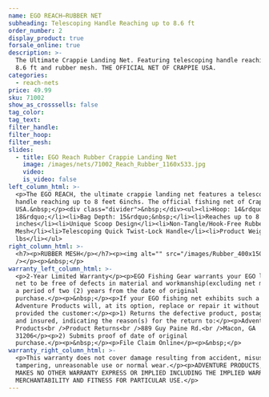 ```yaml
---
name: EGO REACH—RUBBER NET
subheading: Telescoping Handle Reaching up to 8.6 ft
order_number: 2
display_product: true
forsale_online: true
description: >-
  The Ultimate Crappie Landing Net. Featuring telescoping handle reaching up to
  8.6 ft and rubber mesh. THE OFFICIAL NET OF CRAPPIE USA.
categories:
  - reach-nets
price: 49.99
sku: 71002
show_as_crosssells: false
tag_color:
tag_text:
filter_handle:
filter_hoop:
filter_mesh:
slides:
  - title: EGO Reach Rubber Crappie Landing Net
    image: /images/nets/71002_Reach_Rubber_1160x533.jpg
    video:
    is_video: false
left_column_html: >-
  <p>The EGO REACH, the ultimate crappie landing net features a telescoping
  handle reaching up to 8 feet 6inchs. The official fishing net of Crappie
  USA.&nbsp;</p><div class="divider">&nbsp;</div><ul><li>Hoop: 14&rdquo; x
  18&rdquo;</li><li>Bag Depth: 15&rdquo;&nbsp;</li><li>Reaches up to 8' 6"
  inches</li><li>Unique Scoop Design</li><li>Non-Tangle/Hook-Free Rubber
  Mesh</li><li>Telescoping Quick Twist-Lock Handle</li><li>Product Weight: 2.0
  lbs</li></ul>
right_column_html: >-
  <h7><p>RUBBER MESH</p></h7><p><img alt="" src="/images/Rubber_400x150.jpg"
  /></p><p>&nbsp;</p>
warranty_left_column_html: >-
  <p>2-Year Limited Warranty</p><p>EGO Fishing Gear warrants your EGO landing
  net to be free of defects in material and workmanship(excluding net mesh) for
  a period of two (2) years from the date of original
  purchase.</p><p>&nbsp;</p><p>If your EGO fishing net exhibits such a defect,
  Adventure Products will, at its option, replace or repair it without charge,
  provided the customer:</p><p>1) Returns the defective product, postage paid
  and insured, indicating the reason(s) for the return to:</p><p>Adventure
  Products<br />Product Returns<br />889 Guy Paine Rd.<br />Macon, GA
  31206</p><p>2) Submits proof of date of original
  purchase.</p><p>&nbsp;</p><p>File Claim Online</p><p>&nbsp;</p>
warranty_right_column_html: >-
  <p>This warranty does not cover damage resulting from accident, misuse, abuse,
  tampering, unreasonable use or normal wear.</p><p>ADVENTURE PRODUCTS, INC.
  MAKES NO OTHER WARRANTY EXPRESS OR IMPLIED INCLUDING THE IMPLIED WARRANTIES OF
  MERCHANTABILITY AND FITNESS FOR PARTICULAR USE.</p>
---
```

